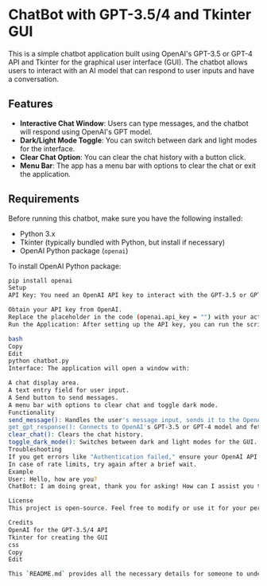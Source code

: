 # ChatBot with GPT-3.5/4 and Tkinter GUI

This is a simple chatbot application built using OpenAI's GPT-3.5 or GPT-4 API and Tkinter for the graphical user interface (GUI). The chatbot allows users to interact with an AI model that can respond to user inputs and have a conversation.

## Features

- **Interactive Chat Window**: Users can type messages, and the chatbot will respond using OpenAI's GPT model.
- **Dark/Light Mode Toggle**: You can switch between dark and light modes for the interface.
- **Clear Chat Option**: You can clear the chat history with a button click.
- **Menu Bar**: The app has a menu bar with options to clear the chat or exit the application.

## Requirements

Before running this chatbot, make sure you have the following installed:

- Python 3.x
- Tkinter (typically bundled with Python, but install if necessary)
- OpenAI Python package (`openai`)

To install OpenAI Python package:

```bash
pip install openai
Setup
API Key: You need an OpenAI API key to interact with the GPT-3.5 or GPT-4 model.

Obtain your API key from OpenAI.
Replace the placeholder in the code (openai.api_key = "") with your actual API key.
Run the Application: After setting up the API key, you can run the script to launch the chatbot GUI.

bash
Copy
Edit
python chatbot.py
Interface: The application will open a window with:

A chat display area.
A text entry field for user input.
A Send button to send messages.
A menu bar with options to clear chat and toggle dark mode.
Functionality
send_message(): Handles the user's message input, sends it to the OpenAI API, and displays the response.
get_gpt_response(): Connects to OpenAI's GPT-3.5 or GPT-4 model and fetches the response.
clear_chat(): Clears the chat history.
toggle_dark_mode(): Switches between dark and light modes for the GUI.
Troubleshooting
If you get errors like "Authentication failed," ensure your OpenAI API key is correct.
In case of rate limits, try again after a brief wait.
Example
User: Hello, how are you?
ChatBot: I am doing great, thank you for asking! How can I assist you today?

License
This project is open-source. Feel free to modify or use it for your personal projects.

Credits
OpenAI for the GPT-3.5/4 API
Tkinter for creating the GUI
css
Copy
Edit

This `README.md` provides all the necessary details for someone to understand and use the chatbot application.






